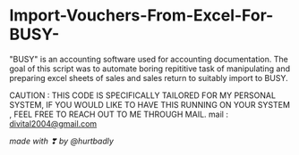 # Import-Vouchers-From-Excel-For-BUSY-
"BUSY" is an accounting software used for accounting documentation.
 The goal of this script was to automate boring repititive task of manipulating and preparing excel sheets of sales and sales return to suitably import to BUSY.
 
 CAUTION : THIS CODE IS SPECIFICALLY TAILORED FOR MY PERSONAL SYSTEM, IF YOU WOULD LIKE TO HAVE THIS RUNNING ON YOUR SYSTEM , FEEL FREE TO REACH OUT TO ME THROUGH MAIL.
 mail : divital2004@gmail.com
 
*made with ❣ by @hurtbadly*


